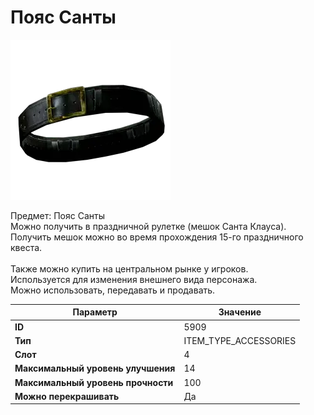 # Пояс Санты

![Item Image](../img/5909.webp?raw=true)

Предмет: Пояс Санты<br>Можно получить в праздничной рулетке (мешок Санта Клауса).<br>Получить мешок можно во время прохождения 15-го праздничного квеста.<br><br>Также можно купить на центральном рынке у игроков.<br>Используется для изменения внешнего вида персонажа.<br>Можно использовать, передавать и продавать.


| Параметр | Значение |
|----------|----------|
| **ID** | 5909 |
| **Тип** | ITEM_TYPE_ACCESSORIES |
| **Слот** | 4 |
| **Максимальный уровень улучшения** | 14 |
| **Максимальный уровень прочности** | 100 |
| **Можно перекрашивать** | Да |

